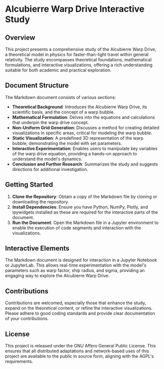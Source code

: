 # Alcubierre Warp Drive Interactive Study

## Overview

This project presents a comprehensive study of the Alcubierre Warp Drive, a theoretical model in physics for faster-than-light travel within general relativity. The study encompasses theoretical foundations, mathematical formulations, and interactive visualizations, offering a rich understanding suitable for both academic and practical exploration.

## Document Structure

The Markdown document consists of various sections:

- **Theoretical Background**: Introduces the Alcubierre Warp Drive, its scientific basis, and the concept of a warp bubble.
- **Mathematical Formulation**: Delves into the equations and calculations that underpin the warp drive concept.
- **Non-Uniform Grid Generation**: Discusses a method for creating detailed visualizations in specific areas, critical for modeling the warp bubble.
- **Static Visualization**: A predefined 3D representation of the warp bubble, demonstrating the model with set parameters.
- **Interactive Experimentation**: Enables users to manipulate key variables of the warp drive equation, providing a hands-on approach to understand the model's dynamics.
- **Conclusion and Further Research**: Summarizes the study and suggests directions for additional investigation.

## Getting Started

1. **Clone the Repository**: Obtain a copy of the Markdown file by cloning or downloading the repository.
2. **Install Dependencies**: Ensure you have Python, NumPy, Plotly, and ipywidgets installed as these are required for the interactive parts of the document.
3. **Run the Document**: Open the Markdown file in a Jupyter environment to enable the execution of code segments and interaction with the visualizations.

## Interactive Elements

The Markdown document is designed for interaction in a Jupyter Notebook or JupyterLab. This allows real-time experimentation with the model's parameters such as warp factor, ship radius, and sigma, providing an engaging way to explore the Alcubierre Warp Drive.

## Contributions

Contributions are welcomed, especially those that enhance the study, expand on the theoretical content, or refine the interactive visualizations. Please adhere to good coding standards and provide clear documentation of your contributions.

## License

This project is released under the GNU Affero General Public License. This ensures that all distributed adaptations and network-based uses of this project are available to the public in source form, aligning with the AGPL's requirements.
